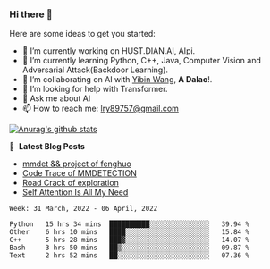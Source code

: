 ### Hi there 👋

<!--
**LRY89757/LRY89757** is a ✨ _special_ ✨ repository because its `README.md` (this file) appears on your GitHub profile.
-->
Here are some ideas to get you started:

- 🔭 I’m currently working on HUST.DIAN.AI, AIpi.
- 🌱 I’m currently learning Python, C++, Java, Computer Vision and Adversarial Attack(Backdoor Learning).
- 👯 I’m collaborating on AI with [Yibin Wang](https://github.com/flyleeee), **A Dalao**!.
- 🤔 I’m looking for help with Transformer.
- 💬 Ask me about AI
- 📫 How to reach me: lry89757@gmail.com
<!-- - 😄 Pronouns: ... -->
<!-- - ⚡ Fun fact: ... -->

[![Anurag's github stats](https://github-readme-stats.vercel.app/api?username=LRY89757)](https://github.com/anuraghazra/github-readme-stats)

📕 &nbsp;**Latest Blog Posts**
<!-- BLOG-POST-LIST:START -->
- [mmdet && project of fenghuo](https://lry89757.github.io/2021/11/09/mmdet-project-of-fenghuo/)
- [Code Trace of MMDETECTION](https://lry89757.github.io/2021/10/16/code-trace-of-mmdetection/)
- [Road Crack of exploration](https://lry89757.github.io/2021/10/04/lu-mian-lie-feng-shu-ju-ji-diao-yan/)
- [Self Attention Is All My Need](https://lry89757.github.io/2021/10/13/self-attention-is-all-my-need/)
<!-- - [God Mode in browsers: document.designMode = "on"](https://dev.to/gautamkrishnar/god-mode-in-browsers-document-designmode-on-2pmo) -->
<!-- BLOG-POST-LIST:END -->

<!--START_SECTION:waka-->
```text
Week: 31 March, 2022 - 06 April, 2022

Python   15 hrs 34 mins  ██████████░░░░░░░░░░░░░░░   39.94 % 
Other    6 hrs 10 mins   ████░░░░░░░░░░░░░░░░░░░░░   15.84 % 
C++      5 hrs 28 mins   ███▓░░░░░░░░░░░░░░░░░░░░░   14.07 % 
Bash     3 hrs 50 mins   ██▒░░░░░░░░░░░░░░░░░░░░░░   09.87 % 
Text     2 hrs 52 mins   ██░░░░░░░░░░░░░░░░░░░░░░░   07.36 % 
```
<!--END_SECTION:waka-->


